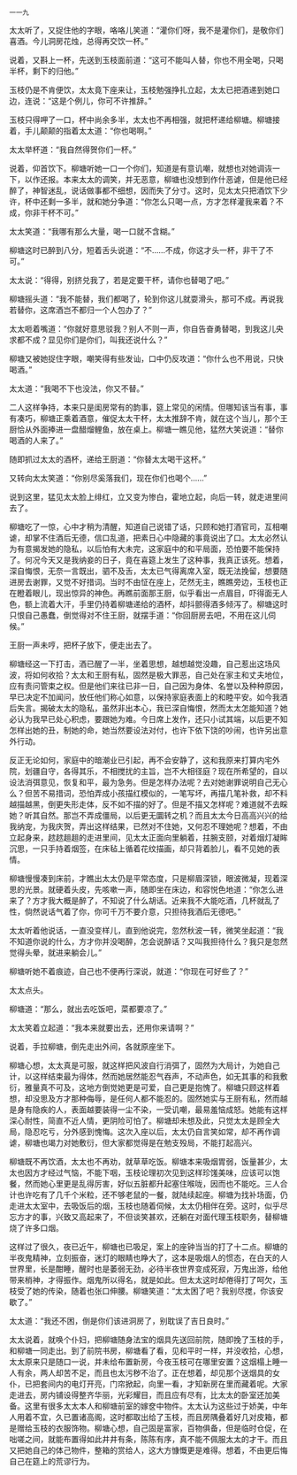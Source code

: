     一一九 

   太太听了，又捉住他的字眼，咯咯儿笑道：“灌你们呀，我不是灌你们，是敬你们喜酒。今儿洞房花烛，总得再交饮一杯。”

   说着，又斟上一杯，先送到玉枝面前道：“这可不能叫人替，你也不用全喝，只喝半杯，剩下的归他。”

   玉枝仍是不肯便饮，太太竟下座来让，玉枝勉强挣扎立起，太太已把酒递到她口边，连说：“这是个例儿，你可不许推辞。”

   玉枝只得呷了一口，杯中尚余多半，太太也不再相强，就把杯递给柳塘。柳塘接着，手儿颠颠的指着太太道：“你也喝啊。”

   太太举杯道：“我自然得贺你们一杯。”

   说着，仰首饮下。柳塘听她一口一个你们，知道是有意讥嘲，就想也对她调诙一下，以作还报。本来太太的调笑，并无恶意，柳塘也没想到作什恶谑，但是他已经醉了，神智迷乱，说话做事都不细想，因而失了分寸。这时，见太太只把酒饮下少许，杯中还剩一多半，就和她分争道：“你怎么只喝一点，方才怎样灌我来着？不成，你非干杯不可。”

   太太笑道：“我哪有那么大量，喝一口就不含糊。”

   柳塘这时已醉到八分，短着舌头说道：“不……不成，你这才头一杯，非干了不可。”

   太太说：“得得，别挤兑我了，若是定要干杯，请你也替喝了吧。”

   柳塘摇头道：“我不能替，我们都喝了，轮到你这儿就耍滑头，那可不成。再说我若替你，这席酒岂不都归一个人包办了？”

   太太咂着嘴道：“你就好意思驳我？别人不则一声，你自告奋勇替喝，到我这儿央求都不成？显见你们是你们，叫我还说什么？”

   柳塘又被她捉住字眼，嘲笑得有些发讪，口中仍反攻道：“你什么也不用说，只快喝酒。”

   太太道：“我喝不下也没法，你又不替。”

   二人这样争持，本来只是闺房常有的韵事，筵上常见的闲情。但哪知该当有事，事有凑巧，柳塘正乘着酒意，催促太太干杯，太太推辞不肯，就在这个当儿，那个王厨恰从外面捧进一盘醋熘鲤鱼，放在桌上。柳塘一瞧见他，猛然大笑说道：“替你喝酒的人来了。”

   随即抓过太太的酒杯，递给王厨道：“你替太太喝干这杯。”

   又转向太太笑道：“你别尽奚落我们，现在你们也喝个……”

   说到这里，猛见太太脸上绯红，立又变为惨白，霍地立起，向后一转，就走进里间去了。

   柳塘吃了一惊，心中才稍为清醒，知道自己说错了话，只顾和她打酒官司，互相嘲谑，却掌不住酒后无德，信口乱道，把素日心中隐藏的事竟说出了口。太太必然认为有意揭发她的隐私，以后怕有大未完，这家庭中的和平局面，恐怕要不能保持了。何况今天又是我纳妾的日子，竟在喜筵上发生了这种事，我真正该死。想着，深自悔恨，无奈一言既出，驷不及舌，太太已气得离席入室，既无法挽留，想要随进房去谢罪，又觉不好措词。当时不由怔在座上，茫然无主，瞧瞧旁边，玉枝也正在瞪着眼儿，现出惊异的神色。再瞧前面那王厨，似乎看出一点眉目，吓得面无人色，额上流着大汗，手里仍持着柳塘递给的酒杯，却抖颤得酒多倾泻了。柳塘这时只恨自己愚蠢，倒觉得对不住王厨，就摆手道：“你回厨房去吧，不用在这儿伺候。”

   王厨一声未哼，把杯子放下，便走出去了。

   柳塘经这一下打击，酒已醒了一半，坐着思想，越想越觉没趣，自己惹出这场风波，将如何收拾？太太和王厨有私，固然是极大罪恶，自己处在家主和丈夫地位，应有责问管束之权。但是他们来往已非一日，自己因为身体、名誉以及种种原因，早已决定不加闻问，放任他们称心如意，以保持家庭表面上的和睦平安。如今我酒后失言。揭破太太的隐私，虽然非出本心，我已深自悔恨，然而太太怎能知道？她必认为我早已处心积虑，要跟她为难。今日席上发作，还只小试其端，以后更不知怎样出她的丑，制她的命，她当然要设法对付，也许下依下饶的吵闹，也许另出意外行动。

   反正无论如何，家庭中的暗潮业已引起，再不会安静了，这和我原来打算内宅外院，划疆自守，各得其乐，不相搅扰的主旨，岂不大相径庭？现在所希望的，自以设法消弭意见，恢复和平，最为急务。但是怎样办法呢？去对她谢罪说明自己无心么？但苦不易措词，恐怕弄成小孩描红模似的，一笔写坏，再描几笔补救，却不料越描越黑，倒更失形走体，反不如不描的好了。但是不描又怎样呢？难道就不去睬她？听其自然。那岂不弄成僵局，以后更无圜转之机？而且太太今日高高兴兴的给我纳宠，为我庆贺，弄出这样结果，已然对不住她，又何忍不理她呢？想着，不由立起身来，趑趑趄趄的走进里间，见太太正面向里躺着，拄腕支颐，对着烟灯凝眸沉思，一只手持着烟签，在床毡上循着花纹描画，却只背着脸儿，看不见她的表情。

   柳塘慢慢凑到床前，才瞧出太太仍是平常态度，只是柳眉深锁，眼波微凝，现着深思的光景。就硬着头皮，先咳嗽一声，随即坐在床边，和容悦色地道：“你怎么进来了？方才我大概是醉了，不知说了什么胡话。近来我不大能吃酒，几杯就乱了性，倘然说话气着了你，你可千万不要介意，只担待我酒后无德吧。”

   太太听着他说话，一直没变样儿，直到他说完，忽然秋波一转，微笑坐起道：“我不知道你说的什么，方才你并没喝醉，怎会说醉话？又叫我担待什么？我只是忽然觉得头晕，就进来躺会儿。”

   柳塘听她不着痕迹，自己也不便再行深说，就道：“你现在可好些了？”

   太太点头。

   柳塘道：“那么，就出去吃饭吧，菜都要凉了。”

   太太笑着立起道：“我本来就要出去，还用你来请啊？”

   说着，手拉柳塘，倒先走出外间，各就原座坐下。

   柳塘心想，太太真是可服，就这样把风波自行消弭了，固然为大局计，为她自己计，以这样结束最为得体，然而她居然能忍气吞声，不动声色，如无其事的和我敷衍，雅量真不可及，这地方倒觉她更是可爱，自己更是抱愧了。柳塘只顾这样着想，却没思及方才那种侮辱，是任何人都不能忍的。固然她实与王厨有私，然而越是身有隐疾的人，表面越要装得一尘不染，一受讥嘲，最易羞恼成怒。她能有这样深心耐性，简直不近人情，更阴险可怕了。柳塘却未想及此，只觉太太是顾全大局，隐忍吃亏，分外感到愧悔。这次入座以后，太太仍自言笑如常，却不再作调谑，柳塘也竭力对她敷衍，但大家都觉得是在勉支殁局，不能打起高兴。

   柳塘既不再饮酒，太太也不再劝，就草草吃饭。柳塘本来吸烟胃弱，饭量甚少，太太也因方才经过气恼，不能下咽，玉枝论理初次见到这样珍馐美味，应该可以饱餐，然而她心里更是乱得厉害，好似五脏都升起塞住喉咙，因而也不能吃。三人合计也许吃有了几千个米粒，还不够老鼠的一餐，就陆续起座。柳塘为找补场面，仍走进太太室中，去吸饭后的烟，玉枝也随着伺候，太太仍相伴在旁。这时，似乎尽忘方才的事，兴致又高起来了，不但谈笑甚欢，还躺在对面代理玉枝职务，替柳塘烧了许多口烟。

   这样过了很久，夜已近午，柳塘也已吸足，案上的座钟当当的打了十二点。柳塘的半夜鬼精神，立刻振奋，迷灯的眼睛也睁大了，这本是吸烟人的惯态，在白天的人世界里，长是酣睡，醒时也是萎弱无劲，必待半夜世界变成死寂，万鬼出游，给他带来梢神，才得振作。烟鬼所以得名，就是如此。但太太这时却倦得打了呵欠，玉枝受了她的传染，随着也张口伸腰。柳塘笑道：“太太困了吧？我别尽搅，你该安歇了。”

   太太道：“我还不困，倒是你们该进洞房了，别耽误了吉日良时。”

   太太说着，就唤个仆妇，把柳塘随身法宝的烟具先送回前院，随即挽了玉枝的手，和柳塘一同走出。到了前院书房，柳塘看了看，见和平时一样，并没收拾，心想，太太原来只是随口一说，并未给布置新房，今夜玉枝可在哪里安置？这烟榻上睡一人有余，两人却苦不足，而且也太污秽不治了。正在想着，却见那个送烟具的女仆，已把套间内的电灯开亮，门帘掀起，向里一看，才知新房在里而藏着呢。大家走进去，房内铺设得整齐华丽，光彩耀目，而且应有尽有，比太太的卧室还加美备。这里有很多太太本人和柳塘前室的嫁奁中物件。太太认为这些过于娇美，中年人用着不宜，久已置诸高阁，这时都取出给了玉枝，而且房隅叠着好几对皮箱，都是赠给玉枝的衣服饰物。柳塘心想，自己固是富家，百物俱备，但是临时仓促，在咄嗟之间，就能布置得如此井井有条，陈陈有序，真不能不佩服太太的才干。而且又把她自己的体己物件，整箱的赏给人，这大方慷慨更是难得。想着，不由更后悔自己在筵上的荒谬行为。

